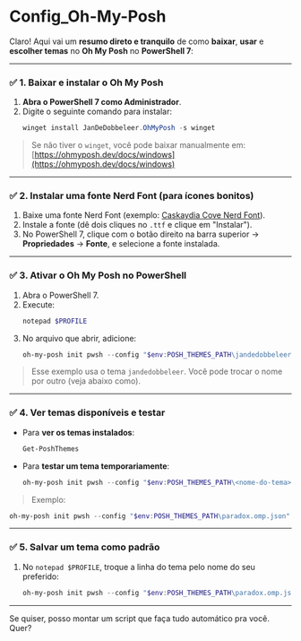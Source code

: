 # Config_Oh-My-Posh

Claro! Aqui vai um **resumo direto e tranquilo** de como **baixar**, **usar** e **escolher temas** no **Oh My Posh** no **PowerShell 7**:

---

### ✅ **1. Baixar e instalar o Oh My Posh**

1. **Abra o PowerShell 7 como Administrador**.
2. Digite o seguinte comando para instalar:
   ```powershell
   winget install JanDeDobbeleer.OhMyPosh -s winget
   ```

> Se não tiver o `winget`, você pode baixar manualmente em:  
[https://ohmyposh.dev/docs/windows](https://ohmyposh.dev/docs/windows)

---

### ✅ **2. Instalar uma fonte Nerd Font (para ícones bonitos)**

1. Baixe uma fonte Nerd Font (exemplo: [Caskaydia Cove Nerd Font](https://www.nerdfonts.com/font-downloads)).
2. Instale a fonte (dê dois cliques no `.ttf` e clique em "Instalar").
3. No PowerShell 7, clique com o botão direito na barra superior → **Propriedades** → **Fonte**, e selecione a fonte instalada.

---

### ✅ **3. Ativar o Oh My Posh no PowerShell**

1. Abra o PowerShell 7.
2. Execute:
   ```powershell
   notepad $PROFILE
   ```
3. No arquivo que abrir, adicione:
   ```powershell
   oh-my-posh init pwsh --config "$env:POSH_THEMES_PATH\jandedobbeleer.omp.json" | Invoke-Expression
   ```

> Esse exemplo usa o tema `jandedobbeleer`. Você pode trocar o nome por outro (veja abaixo como).

---

### ✅ **4. Ver temas disponíveis e testar**

- Para **ver os temas instalados**:
  ```powershell
  Get-PoshThemes
  ```

- Para **testar um tema temporariamente**:
  ```powershell
  oh-my-posh init pwsh --config "$env:POSH_THEMES_PATH\<nome-do-tema>.omp.json" | Invoke-Expression
  ```

> Exemplo:
```powershell
oh-my-posh init pwsh --config "$env:POSH_THEMES_PATH\paradox.omp.json" | Invoke-Expression
```

---

### ✅ **5. Salvar um tema como padrão**

1. No `notepad $PROFILE`, troque a linha do tema pelo nome do seu preferido:
   ```powershell
   oh-my-posh init pwsh --config "$env:POSH_THEMES_PATH\paradox.omp.json" | Invoke-Expression
   ```

---

Se quiser, posso montar um script que faça tudo automático pra você. Quer?
